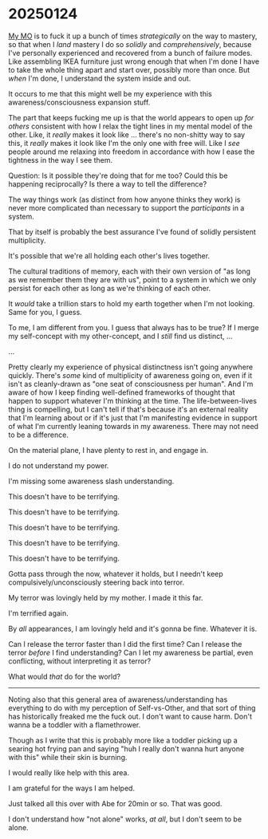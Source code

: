 # 20250124

[My MO](../../profile/human-design/foundation/role-purpose-and-direction.md) is to fuck it up a bunch of times _strategically_ on the way to mastery, so that when I _land_ mastery I do so _solidly_ and _comprehensively_, because I've personally experienced and recovered from a bunch of failure modes. Like assembling IKEA furniture just wrong enough that when I'm done I have to take the whole thing apart and start over, possibly more than once. But _when_ I'm done, I understand the system inside and out.

It occurs to me that this might well be my experience with this awareness/consciousness expansion stuff.

The part that keeps fucking me up is that the world appears to open up _for others_ consistent with how I relax the tight lines in my mental model of the other. Like, it _really_ makes it look like ... there's no non-shitty way to say this, it _really_ makes it look like I'm the only one with free will. Like I _see_ people around me relaxing into freedom in accordance with how I ease the tightness in the way I see them.

Question: Is it possible they're doing that for me too? Could this be happening reciprocally? Is there a way to tell the difference?

The way things work (as distinct from how anyone thinks they work) is never more complicated than necessary to support the _participants_ in a system.

That by itself is probably the best assurance I've found of solidly persistent multiplicity.

It's possible that we're all holding each other's lives together.

The cultural traditions of memory, each with their own version of "as long as we remember them they are with us", point to a system in which we only persist for each other as long as we're thinking of each other.

It _would_ take a trillion stars to hold my earth together when I'm not looking. Same for you, I guess.

To me, I am different from you. I guess that always has to be true? If I merge my self-concept with my other-concept, and I _still_ find us distinct, ...

...

Pretty clearly my experience of physical distinctness isn't going anywhere quickly. There's _some_ kind of multiplicity of awareness going on, even if it isn't as cleanly-drawn as "one seat of consciousness per human". And I'm aware of how I keep finding well-defined frameworks of thought that happen to support whatever I'm thinking at the time. The life-between-lives thing is compelling, but I can't tell if that's because it's an external reality that I'm learning about or if it's just that I'm manifesting evidence in support of what I'm currently leaning towards in my awareness. There may not need to be a difference.

On the material plane, I have plenty to rest in, and engage in.

I do not understand my power.

I'm missing some awareness slash understanding.

This doesn't have to be terrifying.

This doesn't have to be terrifying.

This doesn't have to be terrifying.

This doesn't have to be terrifying.

This doesn't have to be terrifying.

Gotta pass through the now, whatever it holds, but I needn't keep compulsively/unconsciously steering back into terror.

My terror was lovingly held by my mother. I made it this far.

I'm terrified again.

By _all_ appearances, I am lovingly held and it's gonna be fine. Whatever it is.

Can I release the terror faster than I did the first time? Can I release the terror _before_ I find understanding? Can I let my awareness be partial, even conflicting, without interpreting it as terror?

What would _that_ do for the world?

***

Noting also that this general area of awareness/understanding has everything to do with my perception of Self-vs-Other, and that sort of thing has historically freaked me the fuck out. I don't want to cause harm. Don't wanna be a toddler with a flamethrower.

Though as I write that this is probably more like a toddler picking up a searing hot frying pan and saying "huh I really don't wanna hurt anyone with this" while their skin is burning.

I would really like help with this area.

I am grateful for the ways I am helped.

Just talked all this over with Abe for 20min or so. That was good.

I don't understand how "not alone" works, _at all_, but I don't seem to be alone.
